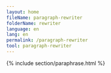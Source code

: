 ```yaml
---
layout: home
fileName: paragraph-rewriter
folderName: rewriter
language: en
lang: en
permalink: /paragraph-rewriter
tool: paragraph-rewriter
---
```

{% include section/paraphrase.html %}
